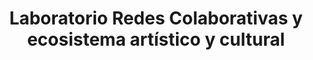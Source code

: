---
title: Laboratorio Redes Colaborativas y ecosistema artístico y cultural 
date_label: 16 de septiembre del 2022
workshop: Juliana Bohórquez 
what: La propuesta fue identificar visual y geográficamente los competidores, depredadores, y colaboradores del ecosistema artístico y cultural. Siguiendo las categorías de bio inspiración, propuestas por la tutora del laboratorio, los participantes identificaron por medio de post-its en un mapa de la ciudad los agentes antes mencionados. Esto sugiere una mirada general del panorama e invita a los participantes pensar maneras de innovar dentro del ecosistema. Ya sea en términos de organización o de estrategias de comunicación de sus prácticas. 
whatDB:
weDid: Para ello, en conjunto con los operadores del Idartes, realizamos un mapa digital con la información que ha salido del taller. Como producto final sistematizamos la información recolectada para hacer un mapa geo referenciado de los espacios identificados por la red de espacios independientes. 
weDidTool: 
description: Esta intervención se vinculó al segundo laboratorio MAPAS, en el que construimos un mapa  de actores del ecosistema artístico y cultural de la red de espacios independientes de Bogotá.
image: /images/intervenciones/intervencion-2.jpg
images:
    - /images/memorias/arte-ky/ky-1.jpg
    - /images/memorias/arte-ky/ky-2.jpg
    - /images/memorias/arte-ky/ky-3.jpg
type: gestion-del-conocimiento/intervenciones-artisticas
---